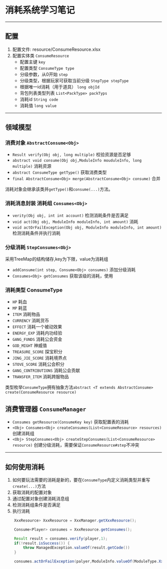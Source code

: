 # 消耗系统学习笔记

---

## 配置

1. 配置文件: resource/ConsumeResource.xlsx
2. 配置实体类 `ConsumeResource`
    * 配置主键 `key`
    * 配置类型 `ConsumeType type`
    * 分级参数，从0开始 `step`
    * 分级类型，根据玩家可获取当前分级 `StepType stepType`
    * 根据唯一id消耗（用于道具） `long objId`
    * 背包列表类型列表 `List<PackType> packTyps`
    * 消耗id `String code`
    * 消耗值 `long value`

---

## 领域模型

### 消费对象 `AbstractConsume<Obj>`

* `Result verify(Obj obj, long multiple)` 校验资源是否足够
* `abstract void consume(Obj obj,ModuleInfo mouduleInfo, long multiple)` 消耗资源
* `abstract ConsumeType getType()` 获取消费类型
* `final AbstractConsume<Obj> merge(AbstractConsume<Obj> consume)` 合并

消耗对象会继承该类并`getType()`和`consume(...)`方法。

### 消耗消息封装  消耗组 `Consumes<Obj>`

* `verity(Obj obj, int int account)` 检测消耗条件是否满足
* `void act(Obj obj, ModuleInfo moduleInfo, int amount)` 消耗
* `void actOrFailException(Obj obj, ModuleInfo moduleInfo, int amount)` 检测消耗条件并执行消耗

### 分级消耗 `StepConsumes<Obj>`

采用TreeMap的结构储存,key为下限，value为消耗组

* `addConsume(int step, Consume<Obj> consumes)` 添加分级消耗
* `Consumes<Obj> getConsumes` 获取该级的消耗，使用

### 消耗类型 ConsumeType

* `HP` 耗血
* `MP` 耗蓝
* `ITEM` 消耗物品
* `CURRENCY` 消耗货币
* `EFFECT` 消耗一个被动效果
* `ENERGY_EXP` 消耗内功经验
* `GANG_FUNDS` 消耗公会资金
* `GOD_MIGHT` 神威值
* `TREASURE_SCORE` 探宝积分
* `JING_JIE_SCORE` 消耗境界点
* `STOVE_SCORE` 消耗公会积分
* `GANG_CONTRIBUTIONS` 消耗公会贡献
* `TRANSFER_ITEM` 消耗跨服物品

类型枚举`ConsumeType`拥有抽象方法`abstract <T extends AbstractConsume> create(ConsumeResource resource)`

## 消费管理器 `ConsumeManager`

* `Consumes getResource(ConsumeKey key)` 获取配置表的消耗
* `<Obj> Consumes<Obj> createConsumes(List<ConsumeResource> resources)` 创建消耗组
* `<Obj> StepConsumes<Obj> createStepConsumes(List<ConsumeResource> resource)` 创建分级消耗，需要保证`ConsumeResource#step`不冲突

---

## 如何使用消耗

1. 如何要玩法需要的消耗是新的，要在`ConsumeType`内定义消耗类型并重写`create(...)`方法
2. 获取消耗的配置对象
3. 通过配置对象创建消耗消息组
4. 检测消耗组条件是否满足
5. 执行消耗

```java
    XxxResource> XxxResource = XxxManager.getXxxResource();

    Consume<Player> consumes = XxxResource.getConsumes();

    Result result = consumes.verify(player,1);
    if(!result.isSuccess()) {
        throw ManagedException.valueOf(result.getCode())
    }

    consumes.actOrFailException(palyer,ModuleInfo.valueOf(ModuleType.Xxx,SubModuleType.Xxxx),1)

```
